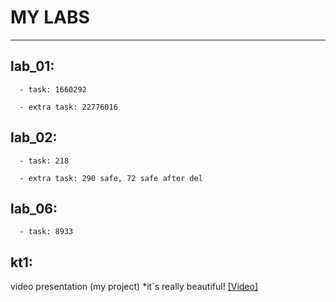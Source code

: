 # MY LABS
---

lab_01:
---
      - task: 1660292
      
      - extra task: 22776016


lab_02:
--- 
      - task: 218
      
      - extra task: 290 safe, 72 safe after del

lab_06:
--- 
      - task: 8933
      
kt1:
---
  video presentation (my project) *it`s really beautiful!
  [[Video]](https://youtu.be/FH5a4W29kAw)
